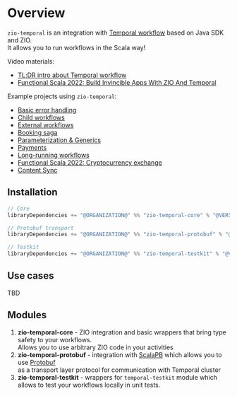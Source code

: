 # Overview

`zio-temporal` is an integration with [Temporal workflow](https://temporal.io) based on Java SDK and ZIO.  
It allows you to run workflows in the Scala way!

Video materials:
- [TL;DR intro about Temporal workflow](https://youtu.be/2HjnQlnA5eY)
- [Functional Scala 2022: Build Invincible Apps With ZIO And Temporal](https://youtu.be/8MUnEahr5tk)

Example projects using `zio-temporal`:
- [Basic error handling](https://github.com/vitaliihonta/zio-temporal/tree/main/examples/src/main/scala/com/example/error/handling)
- [Child workflows](https://github.com/vitaliihonta/zio-temporal/tree/main/examples/src/main/scala/com/example/child)
- [External workflows](https://github.com/vitaliihonta/zio-temporal/tree/main/examples/src/main/scala/com/example/externalwf)
- [Booking saga](https://github.com/vitaliihonta/zio-temporal/tree/main/examples/src/main/scala/com/example/bookingsaga)
- [Parameterization & Generics](https://github.com/vitaliihonta/zio-temporal/tree/main/examples/src/main/scala/com/example/generics)
- [Payments](https://github.com/vitaliihonta/zio-temporal/tree/main/examples/src/main/scala/com/example/payments)
- [Long-running workflows](https://github.com/vitaliihonta/zio-temporal/tree/main/examples/src/main/scala/com/example/heartbeatingactivity)
- [Functional Scala 2022: Cryptocurrency exchange](https://github.com/vitaliihonta/zio-temporal-samples/tree/main/cryptostock)
- [Content Sync](https://github.com/vitaliihonta/zio-temporal-samples/tree/main/content-sync)

<head>
  <meta charset="UTF-8" />
  <meta name="author" content="Vitalii Honta" />
  <meta name="description" content="Build invincible apps with ZIO and Temporal" />
  <meta name="keywords" content="scala, zio, temporal, zio-temporal, workflow management" />
</head>

## Installation

```scala
// Core
libraryDependencies += "@ORGANIZATION@" %% "zio-temporal-core" % "@VERSION@"

// Protobuf transport
libraryDependencies += "@ORGANIZATION@" %% "zio-temporal-protobuf" % "@VERSION@"

// Testkit
libraryDependencies += "@ORGANIZATION@" %% "zio-temporal-testkit" % "@VERSION@"
```

## Use cases
TBD

## Modules

1. **zio-temporal-core** - ZIO integration and basic wrappers that bring type safety to your workflows.  
   Allows you to use arbitrary ZIO code in your activities
2. **zio-temporal-protobuf** - integration with [ScalaPB](https://scalapb.github.io/) which allows you to
   use [Protobuf](https://developers.google.com/protocol-buffers)  
   as a transport layer protocol for communication with Temporal cluster
3. **zio-temporal-testkit** - wrappers for `temporal-testkit` module which allows to test your workflows locally in unit tests. 
